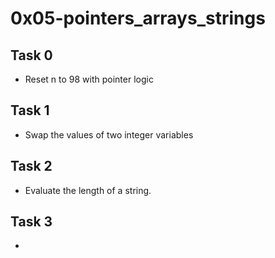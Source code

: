 # 0x05-pointers_arrays_strings

## Task 0
* Reset n to 98 with pointer logic

## Task 1
* Swap the values of two integer variables

## Task 2
*  Evaluate the length of a string.

## Task 3
* 
